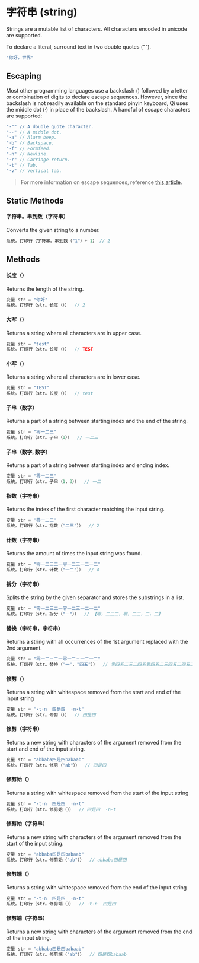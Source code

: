 # 字符串 (string)
Strings are a mutable list of characters. All characters encoded in unicode are supported.

To declare a literal, surround text in two double quotes ("").
```c
"你好，世界"
```

## Escaping
Most other programming languages use a backslash (\) followed by a letter or combination of digits to declare escape sequences. However, since the backslash is not readily available on the standard pinyin keyboard, Qi uses the middle dot (·) in place of the backslash.
A handful of escape characters are supported:
```c
"·"" // A double quote character.
"··" // A middle dot.
"·a" // Alarm beep. 
"·b" // Backspace.
"·f" // Formfeed.
"·n" // Newline.
"·r" // Carriage return.
"·t" // Tab.
"·v" // Vertical tab.
```
> For more information on escape sequences, reference [this article](https://en.wikipedia.org/wiki/Escape_sequences_in_C).

## Static Methods

#### **字符串。串到数**（字符串）
Converts the given string to a number.
```c
系统。打印行（字符串。串到数（"1"）+ 1） // 2
```

## Methods

#### **长度**（）
Returns the length of the string.
```c
变量 str = "你好"
系统。打印行（str。长度（））  // 2
```
#### **大写**（）
Returns a string where all characters are in upper case.
```c
变量 str = "test"
系统。打印行（str。长度（））  // TEST
```
#### **小写**（）
Returns a string where all characters are in lower case.
```c
变量 str = "TEST"
系统。打印行（str。长度（））  // test
```
#### **子串**（数字）
Returns a part of a string between starting index and the end of the string.
```c
变量 str = "零一二三"
系统。打印行（str。子串（1））  // 一二三
```
#### **子串**（数字, 数字）
Returns a part of a string between starting index and ending index.
```c
变量 str = "零一二三"
系统。打印行（str。子串（1，3））  // 一二
```
#### **指数**（字符串）
Returns the index of the first character matching the input string.
```c
变量 str = "零一二三"
系统。打印行（str。指数（"二三"））  // 2
```
#### **计数**（字符串）
Returns the amount of times the input string was found.
```c
变量 str = "零一二三二一零一二三一二一二"
系统。打印行（str。计数（"一二"））  // 4
```
#### **拆分**（字符串）
Splits the string by the given separator and stores the substrings in a list.
```c
变量 str = "零一二三二一零一二三一二一二"
系统。打印行（str。拆分（"一"））  // 【零，二三二，零，二三，二，二】
```
#### **替换**（字符串，字符串）
Returns a string with all occurrences of the 1st argument replaced with the 2nd argument.
```c
变量 str = "零一二三二一零一二三一二一二"
系统。打印行（str。替换（"一"，"四五"））  // 零四五二三二四五零四五二三四五二四五二
```
#### **修剪**（）
Returns a string with whitespace removed from the start and end of the input string
```c
变量 str = "·t·n  四是四  ·n·t"
系统。打印行（str。修剪（））  // 四是四
```
#### **修剪**（字符串）
Returns a new string with characters of the argument removed from the start and end of the input string.
```c
变量 str = "abbaba四是四babaab"
系统。打印行（str。修剪（"ab"））  // 四是四
```
#### **修剪始**（）
Returns a string with whitespace removed from the start of the input string
```c
变量 str = "·t·n  四是四  ·n·t"
系统。打印行（str。修剪始（））  // 四是四  ·n·t
```
#### **修剪始**（字符串）
Returns a new string with characters of the argument removed from the start of the input string.
```c
变量 str = "abbaba四是四babaab"
系统。打印行（str。修剪始（"ab"））  // abbaba四是四
```
#### **修剪端**（）
Returns a string with whitespace removed from the end of the input string
```c
变量 str = "·t·n  四是四  ·n·t"
系统。打印行（str。修剪端（））  // ·t·n  四是四
```
#### **修剪端**（字符串）
Returns a new string with characters of the argument removed from the end of the input string.
```c
变量 str = "abbaba四是四babaab"
系统。打印行（str。修剪端（"ab"））  // 四是四babaab
```